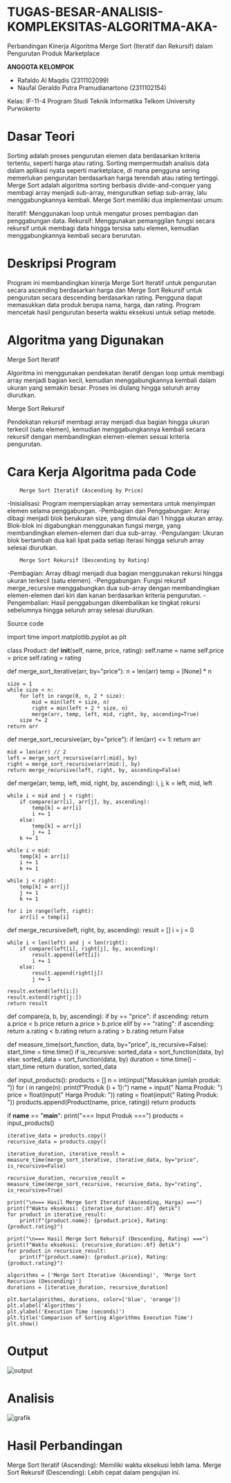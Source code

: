 # TUGAS-BESAR-ANALISIS-KOMPLEKSITAS-ALGORITMA-AKA-
Perbandingan Kinerja Algoritma Merge Sort (Iteratif dan Rekursif) dalam Pengurutan Produk Marketplace

**ANGGOTA KELOMPOK**
- Rafaldo Al Maqdis (2311102099)
- Naufal Geraldo Putra Pramudianartono (2311102154)

Kelas: IF-11-4
Program Studi Teknik Informatika
Telkom University Purwokerto

# Dasar Teori
Sorting adalah proses pengurutan elemen data berdasarkan kriteria tertentu, seperti harga atau rating. Sorting mempermudah analisis data dalam aplikasi nyata seperti marketplace, di mana pengguna sering memerlukan pengurutan berdasarkan harga terendah atau rating tertinggi.
Merge Sort adalah algoritma sorting berbasis divide-and-conquer yang membagi array menjadi sub-array, mengurutkan setiap sub-array, lalu menggabungkannya kembali. Merge Sort memiliki dua implementasi umum:

Iteratif: Menggunakan loop untuk mengatur proses pembagian dan penggabungan data.
Rekursif: Menggunakan pemanggilan fungsi secara rekursif untuk membagi data hingga tersisa satu elemen, kemudian menggabungkannya kembali secara berurutan.

# Deskripsi Program
Program ini membandingkan kinerja Merge Sort Iteratif untuk pengurutan secara ascending berdasarkan harga dan Merge Sort Rekursif untuk pengurutan secara descending berdasarkan rating. Pengguna dapat memasukkan data produk berupa nama, harga, dan rating. Program mencetak hasil pengurutan beserta waktu eksekusi untuk setiap metode.

# Algoritma yang Digunakan

  Merge Sort Iteratif

Algoritma ini menggunakan pendekatan iteratif dengan loop untuk membagi array menjadi bagian kecil, kemudian menggabungkannya kembali dalam ukuran yang semakin besar. Proses ini diulang hingga seluruh array diurutkan.

  Merge Sort Rekursif

Pendekatan rekursif membagi array menjadi dua bagian hingga ukuran terkecil (satu elemen), kemudian menggabungkannya kembali secara rekursif dengan membandingkan elemen-elemen sesuai kriteria pengurutan.

# Cara Kerja Algoritma pada Code

        Merge Sort Iteratif (Ascending by Price)

-Inisialisasi: Program mempersiapkan array sementara untuk menyimpan elemen selama penggabungan.
-Pembagian dan Penggabungan: Array dibagi menjadi blok berukuran size, yang dimulai dari 1 hingga ukuran array. Blok-blok ini digabungkan menggunakan fungsi merge, yang membandingkan elemen-elemen dari dua sub-array.
-Pengulangan: Ukuran blok bertambah dua kali lipat pada setiap iterasi hingga seluruh array selesai diurutkan.

        Merge Sort Rekursif (Descending by Rating)

-Pembagian: Array dibagi menjadi dua bagian menggunakan rekursi hingga ukuran terkecil (satu elemen).
-Penggabungan: Fungsi rekursif merge_recursive menggabungkan dua sub-array dengan membandingkan elemen-elemen dari kiri dan kanan berdasarkan kriteria pengurutan.
-Pengembalian: Hasil penggabungan dikembalikan ke tingkat rekursi sebelumnya hingga seluruh array selesai diurutkan.

Source code

import time
import matplotlib.pyplot as plt

class Product:
    def __init__(self, name, price, rating):
        self.name = name
        self.price = price
        self.rating = rating

def merge_sort_iterative(arr, by="price"):
    n = len(arr)
    temp = [None] * n

    size = 1
    while size < n:
        for left in range(0, n, 2 * size):
            mid = min(left + size, n)
            right = min(left + 2 * size, n)
            merge(arr, temp, left, mid, right, by, ascending=True)
        size *= 2
    return arr

def merge_sort_recursive(arr, by="price"):
    if len(arr) <= 1:
        return arr

    mid = len(arr) // 2
    left = merge_sort_recursive(arr[:mid], by)
    right = merge_sort_recursive(arr[mid:], by)
    return merge_recursive(left, right, by, ascending=False)

def merge(arr, temp, left, mid, right, by, ascending):
    i, j, k = left, mid, left

    while i < mid and j < right:
        if compare(arr[i], arr[j], by, ascending):
            temp[k] = arr[i]
            i += 1
        else:
            temp[k] = arr[j]
            j += 1
        k += 1

    while i < mid:
        temp[k] = arr[i]
        i += 1
        k += 1

    while j < right:
        temp[k] = arr[j]
        j += 1
        k += 1

    for i in range(left, right):
        arr[i] = temp[i]

def merge_recursive(left, right, by, ascending):
    result = []
    i = j = 0

    while i < len(left) and j < len(right):
        if compare(left[i], right[j], by, ascending):
            result.append(left[i])
            i += 1
        else:
            result.append(right[j])
            j += 1

    result.extend(left[i:])
    result.extend(right[j:])
    return result

def compare(a, b, by, ascending):
    if by == "price":
        if ascending:
            return a.price < b.price
        return a.price > b.price
    elif by == "rating":
        if ascending:
            return a.rating < b.rating
        return a.rating > b.rating
    return False

def measure_time(sort_function, data, by="price", is_recursive=False):
    start_time = time.time()
    if is_recursive:
        sorted_data = sort_function(data, by)
    else:
        sorted_data = sort_function(data, by)
    duration = time.time() - start_time
    return duration, sorted_data

def input_products():
    products = []
    n = int(input("Masukkan jumlah produk: "))
    for i in range(n):
        print(f"Produk {i + 1}:")
        name = input("  Nama Produk: ")
        price = float(input("  Harga Produk: "))
        rating = float(input("  Rating Produk: "))
        products.append(Product(name, price, rating))
    return products

if __name__ == "__main__":
    print("=== Input Produk ===")
    products = input_products()

    iterative_data = products.copy()
    recursive_data = products.copy()

    iterative_duration, iterative_result = measure_time(merge_sort_iterative, iterative_data, by="price", is_recursive=False)

    recursive_duration, recursive_result = measure_time(merge_sort_recursive, recursive_data, by="rating", is_recursive=True)

    print("\n=== Hasil Merge Sort Iteratif (Ascending, Harga) ===")
    print(f"Waktu eksekusi: {iterative_duration:.6f} detik")
    for product in iterative_result:
        print(f"{product.name}: {product.price}, Rating: {product.rating}")

    print("\n=== Hasil Merge Sort Rekursif (Descending, Rating) ===")
    print(f"Waktu eksekusi: {recursive_duration:.6f} detik")
    for product in recursive_result:
        print(f"{product.name}: {product.price}, Rating: {product.rating}")

    algorithms = ['Merge Sort Iterative (Ascending)', 'Merge Sort Recursive (Descending)']
    durations = [iterative_duration, recursive_duration]

    plt.bar(algorithms, durations, color=['blue', 'orange'])
    plt.xlabel('Algorithms')
    plt.ylabel('Execution Time (seconds)')
    plt.title('Comparison of Sorting Algorithms Execution Time')
    plt.show()


# Output
![output](https://github.com/user-attachments/assets/9a4e2599-0482-4017-9ec6-e8e6a481eaf7)

# Analisis
![grafik](https://github.com/user-attachments/assets/274f1dcf-6e39-4c7e-90a3-30bbabe040af)

# Hasil Perbandingan

Merge Sort Iteratif (Ascending): Memiliki waktu eksekusi lebih lama.
Merge Sort Rekursif (Descending): Lebih cepat dalam pengujian ini.



